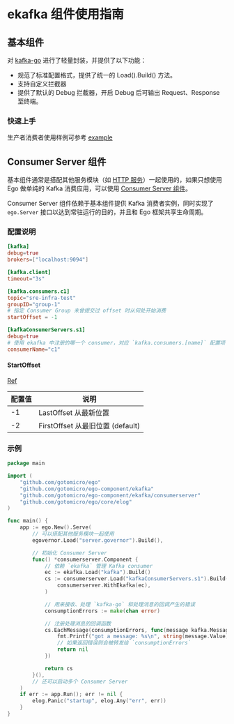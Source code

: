 # ekafka 组件使用指南

## 基本组件

对 [kafka-go](https://github.com/segmentio/kafka-go) 进行了轻量封装，并提供了以下功能：

- 规范了标准配置格式，提供了统一的 Load().Build() 方法。
- 支持自定义拦截器
- 提供了默认的 Debug 拦截器，开启 Debug 后可输出 Request、Response 至终端。

### 快速上手

生产者消费者使用样例可参考 [example](examples/main.go)

## Consumer Server 组件

基本组件通常是搭配其他服务模块（如 [HTTP 服务](https://ego.gocn.vip/frame/server/http.html)）一起使用的，如果只想使用 Ego 做单纯的 Kafka 消费应用，可以使用 [Consumer Server 组件](consumerserver/)。

Consumer Server 组件依赖于基本组件提供 Kafka 消费者实例，同时实现了 `ego.Server` 接口以达到常驻运行的目的，并且和 Ego 框架共享生命周期。

### 配置说明

```toml
[kafka]
debug=true
brokers=["localhost:9094"]

[kafka.client]
timeout="3s"

[kafka.consumers.c1]
topic="sre-infra-test"
groupID="group-1"
# 指定 Consumer Group 未曾提交过 offset 时从何处开始消费
startOffset = -1

[kafkaConsumerServers.s1]
debug=true
# 使用 ekafka 中注册的哪一个 consumer，对应 `kafka.consumers.[name]` 配置项
consumerName="c1"
```

#### StartOffset

[Ref](https://github.com/segmentio/kafka-go/blob/882ccd8dc16155638a653defe226d6492b0a9da8/reader.go#L17-L18)

| 配置值 | 说明 |
|----------|----------|
|  -1  |  LastOffset 从最新位置  |
|  -2  |  FirstOffset 从最旧位置 (default)  |

### 示例

```go
package main

import (
    "github.com/gotomicro/ego"
	"github.com/gotomicro/ego-component/ekafka"
	"github.com/gotomicro/ego-component/ekafka/consumerserver"
	"github.com/gotomicro/ego/core/elog"
)

func main() {
    app := ego.New().Serve(
        // 可以搭配其他服务模块一起使用
		egovernor.Load("server.governor").Build(),

        // 初始化 Consumer Server
		func() *consumerserver.Component {
            // 依赖 `ekafka` 管理 Kafka consumer
			ec := ekafka.Load("kafka").Build()
			cs := consumerserver.Load("kafkaConsumerServers.s1").Build(
				consumerserver.WithEkafka(ec),
			)

			// 用来接收、处理 `kafka-go` 和处理消息的回调产生的错误
			consumptionErrors := make(chan error)

			// 注册处理消息的回调函数
			cs.EachMessage(consumptionErrors, func(message kafka.Message) error {
				fmt.Printf("got a message: %s\n", string(message.Value))
                // 如果返回错误则会被转发给 `consumptionErrors`
				return nil
			})

            return cs
        }(),
        // 还可以启动多个 Consumer Server
    )
    if err := app.Run(); err != nil {
        elog.Panic("startup", elog.Any("err", err))
    }
}
```
